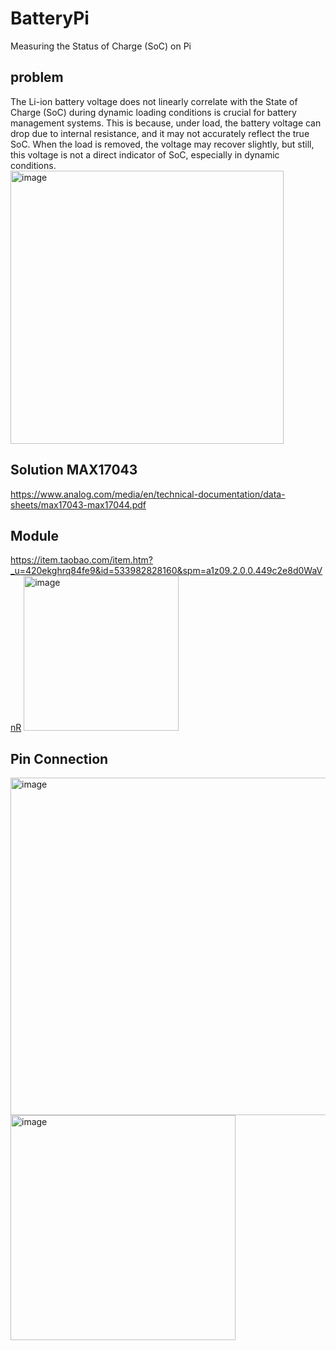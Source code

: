 # BatteryPi
Measuring the Status of Charge (SoC) on Pi
## problem
The Li-ion battery voltage does not linearly correlate with the State of Charge (SoC) during dynamic loading conditions is crucial for battery management systems. This is because, under load, the battery voltage can drop due to internal resistance, and it may not accurately reflect the true SoC. When the load is removed, the voltage may recover slightly, but still, this voltage is not a direct indicator of SoC, especially in dynamic conditions.<img width="437" alt="image" src="https://github.com/itemhsu/BatteryPi/assets/25599185/abc12d77-91a8-44d8-b9ea-5b7a1ed1ce84">

## Solution MAX17043
https://www.analog.com/media/en/technical-documentation/data-sheets/max17043-max17044.pdf

## Module
https://item.taobao.com/item.htm?_u=420ekghrq84fe9&id=533982828160&spm=a1z09.2.0.0.449c2e8d0WaVnR
<img width="248" alt="image" src="https://github.com/itemhsu/BatteryPi/assets/25599185/3a0f82fe-f73c-4734-968b-f6ef5287cd31">

## Pin Connection
<img width="540" alt="image" src="https://github.com/itemhsu/BatteryPi/assets/25599185/ecf6c59b-ac07-4877-83ad-b89f81187810">
<img width="360" alt="image" src="https://github.com/itemhsu/BatteryPi/assets/25599185/eaec721c-a29a-47df-b53d-72c6040688bc">




